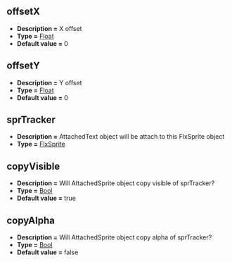## offsetX
* **Description =** X offset
* **Type =** [Float](https://api.haxeflixel.com/Float.html)
* **Default value =** 0

## offsetY
* **Description =** Y offset
* **Type =** [Float](https://api.haxeflixel.com/Float.html)
* **Default value =** 0

## sprTracker
* **Description =** AttachedText object will be attach to this FlxSprite object
* **Type =** [FlxSprite](https://api.haxeflixel.com/flixel/FlxSprite.html)

## copyVisible
* **Description =** Will AttachedSprite object copy visible of sprTracker?
* **Type =** [Bool](https://api.haxeflixel.com/Bool.html)
* **Default value =** true

## copyAlpha
* **Description =** Will AttachedSprite object copy alpha of sprTracker?
* **Type =** [Bool](https://api.haxeflixel.com/Bool.html)
* **Default value =** false

